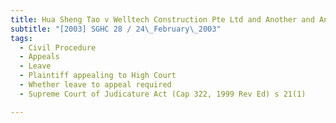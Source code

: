 ```yaml
---
title: Hua Sheng Tao v Welltech Construction Pte Ltd and Another and Another Application 
subtitle: "[2003] SGHC 28 / 24\_February\_2003"
tags:
  - Civil Procedure
  - Appeals
  - Leave
  - Plaintiff appealing to High Court
  - Whether leave to appeal required
  - Supreme Court of Judicature Act (Cap 322, 1999 Rev Ed) s 21(1)

---
```



